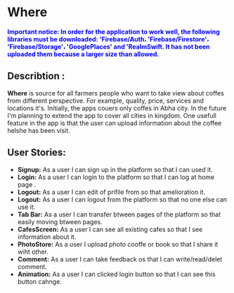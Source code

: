 # Where
<span style="color: blue"> **Important notice:
In order for the application to work well, the following libraries must be downloaded:
'Firebase/Auth،
'Firebase/Firestore'،
'Firebase/Storage'،
'GooglePlaces' and
'RealmSwift.
It has not been uploaded them because a larger size than allowed.**</span>


## Describtion :
**Where** is source for all farmers people who want to take view about coffes from different perspective. For example, quality, price, services and locations it's.
Initially, the apps couers only coffes in Abha city. In the future I'm planning to extend the app to cover all cities in kingdom.
One usefull feature in the app is that the user can upload information about the coffee helshe has been visit.

## User Stories: 

- **Signup:** As a user I can sign up in the platform so that I can used it.
- **Login:** As a user I can login to the platform so that I can log at home page .
- **Logout:** As a user I can edit of prifile from so that amelioration it.
- **Logout:** As a user I can logout from the platform so that no one else can use it.
- **Tab Bar:** As a user I can transfer btween pages of the platform so that easily moving btween pages.
- **CafesScreen:** As a user I can see all existing cafes so that I see information about it.
- **PhotoStore:** As a user I upload photo cooffe or book so that I share it wiht other.
- **Comment:** As a user I can take feedback os that I can write/read/delet comment.
- **Animation:** As a user I can clicked login button so that I can see this button cahnge.



